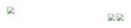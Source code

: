 <img src="https://capsule-render.vercel.app/api?type=rounded&color=f0ccd0&height=150&section=header&text=WELCOME%20TO%20JOODY&fontColor=5c3422&fontSize=50" />
<div align="center">
  <img src="https://github-readme-stats.vercel.app/api?username=Joody20&show_icons=true&theme=radical" />
  <img src="https://github-readme-stats.vercel.app/api/top-langs/?username=Joody20&layout=compact" />
</div>
